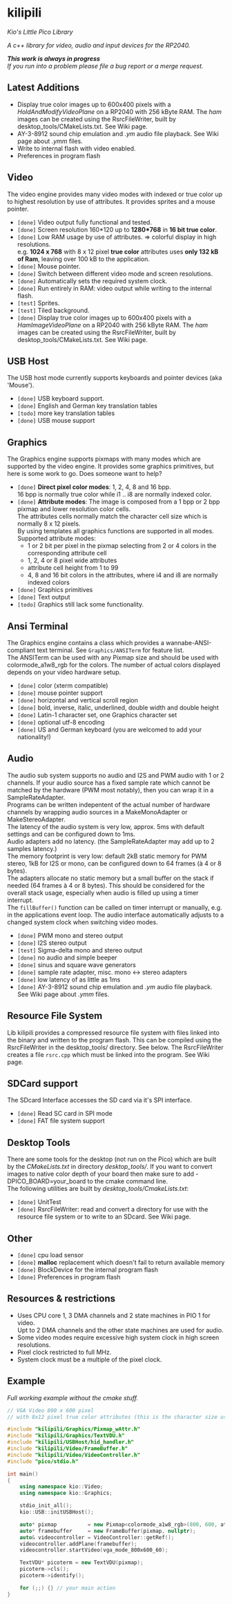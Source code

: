 # kilipili
*Kio's Little Pico Library*

*A c++ library for video, audio and input devices for the RP2040.*

***This work is always in progress***   
*If you run into a problem please file a bug report or a merge request.*

## Latest Additions
- Display true color images up to 600x400 pixels with a *HoldAndModifyVideoPlane* on a RP2040 with 256 kByte RAM. The *ham* images can be created using the RsrcFileWriter, built by desktop_tools/CMakeLists.txt. See Wiki page.
- AY-3-8912 sound chip emulation and *.ym* audio file playback. See Wiki page about *.ymm* files.
- Write to internal flash with video enabled.
- Preferences in program flash


## Video 
The video engine provides many video modes with indexed or true color up to highest resolution by use of attributes. It provides sprites and a mouse pointer.

- `[done]` Video output fully functional and tested.
- `[done]` Screen resolution 160\*120 up to **1280\*768** in **16 bit true color**.  
- `[done]` Low RAM usage by use of attributes. =\> colorful display in high resolutions.  
  e.g. **1024 x 768** with 8 x 12 pixel **true color** attributes uses **only 132 kB of Ram**, leaving over 100 kB to the application.
- `[done]` Mouse pointer. 
- `[done]` Switch between different video mode and screen resolutions.
- `[done]` Automatically sets the required system clock.  
- `[done]` Run entirely in RAM: video output while writing to the internal flash. 
- `[test]` Sprites.
- `[test]` Tiled background.
- `[done]` Display true color images up to 600x400 pixels with a *HamImageVideoPlane* on a RP2040 with 256 kByte RAM. The *ham* images can be created using the RsrcFileWriter, built by desktop_tools/CMakeLists.txt. See Wiki page.


## USB Host
The USB host mode currently supports keyboards and pointer devices (aka 'Mouse'). 

- `[done]` USB keyboard support. 
- `[done]` English and German key translation tables
- `[todo]` more key translation tables
- `[done]` USB mouse support


## Graphics
The Graphics engine supports pixmaps with many modes which are supported by the video engine. It provides some graphics primitives, but here is some work to go. Does someone want to help?

- `[done]` **Direct pixel color modes**: 1, 2, 4, 8 and 16 bpp.  
  16 bpp is normally true color while i1 .. i8 are normally indexed color.
- `[done]` **Attribute modes**: The image is composed from a 1 bpp or 2 bpp pixmap and lower resolution color cells.  
  The attributes cells normally match the character cell size which is normally 8 x 12 pixels.  
  By using templates all graphics functions are supported in all modes.  
  Supported attribute modes:
  - 1 or 2 bit per pixel in the pixmap selecting from 2 or 4 colors in the corresponding attribute cell
  - 1, 2, 4 or 8 pixel wide attributes
  - attribute cell height from 1 to 99
  - 4, 8 and 16 bit colors in the attributes, where i4 and i8 are normally indexed colors  
- `[done]` Graphics primitives
- `[done]` Text output
- `[todo]` Graphics still lack some functionality.


## Ansi Terminal
The Graphics engine contains a class which provides a wannabe-ANSI-compliant text terminal. See `Graphics/ANSITerm` for feature list.  
The ANSITerm can be used with any Pixmap size and should be used with colormode_a1w8_rgb for the colors. The number of actual colors displayed depends on your video hardware setup.  
- `[done]` color (xterm compatible)
- `[done]` mouse pointer support
- `[done]` horizontal and vertical scroll region
- `[done]` bold, inverse, italic, underlined, double width and double height 
- `[done]` Latin-1 character set, one Graphics character set
- `[done]` optional utf-8 encoding
- `[done]` US and German keyboard (you are welcomed to add your nationality!)


## Audio
The audio sub system supports no audio and I2S and PWM audio with 1 or 2 channels.
If your audio source has a fixed sample rate which cannot be matched by the hardware (PWM most notably),
then you can wrap it in a SampleRateAdapter.  
Programs can be written indepentent of the actual number of hardware channels by wrapping audio sources in a MakeMonoAdapter or MakeStereoAdapter.  
The latency of the audio system is very low, approx. 5ms with default settings and can be configured down to 1ms.  
Audio adapters add no latency. (the SampleRateAdapter may add up to 2 samples latency.)  
The memory footprint is very low: default 2kB static memory for PWM stereo, 1kB for I2S or mono, can be configured down to 64 frames (à 4 or 8 bytes).  
The adapters allocate no static memory but a small buffer on the stack if needed (64 frames à 4 or 8 bytes). This should be considered for the overall stack usage, especially when audio is filled up using a timer interrupt.  
The `fillBuffer()` function can be called on timer interrupt or manually, e.g. in the applications event loop.
The audio interface automatically adjusts to a changed system clock when switching video modes.  
- `[done]` PWM mono and stereo output
- `[done]` I2S stereo output
- `[test]` Sigma-delta mono and stereo output
- `[done]` no audio and simple beeper
- `[done]` sinus and square wave generators
- `[done]` sample rate adapter, misc. mono <-> stereo adapters
- `[done]` low latency of as little as 1ms
- `[done]` AY-3-8912 sound chip emulation and *.ym* audio file playback. See Wiki page about *.ymm* files.


## Resource File System
Lib kilipili provides a compressed resource file system with files linked into the binary and written to the program flash. This can be compiled using the RsrcFileWriter in the desktop_tools/ directory. See below. The RsrcFileWriter creates a file `rsrc.cpp` which must be linked into the program. See Wiki page.


## SDCard support
The SDcard Interface accesses the SD card via it's SPI interface.  

- `[done]` Read SC card in SPI mode 
- `[done]` FAT file system support 


## Desktop Tools
There are some tools for the desktop (not run on the Pico) which are built by the *CMakeLists.txt* in directory *desktop_tools/*. If you want to convert images to native color depth of your board then make sure to add -DPICO_BOARD=your_board to the cmake command line.  
The following utilities are built by *desktop_tools/CmakeLists.txt*:
- `[done]` UnitTest
- `[done]` RsrcFileWriter: read and convert a directory for use with the resource file system or to write to an SDcard. See Wiki page.


## Other
- `[done]` cpu load sensor
- `[done]` **malloc** replacement which doesn't fail to return available memory
- `[done]` BlockDevice for the internal program flash
- `[done]` Preferences in program flash


## Resources & restrictions
- Uses CPU core 1, 3 DMA channels and 2 state machines in PIO 1 for video.  
  Upt to 2 DMA channels and the other state machines are used for audio.
- Some video modes require excessive high system clock in high screen resolutions.
- Pixel clock restricted to full MHz.
- System clock must be a multiple of the pixel clock.


## Example

*Full working example without the cmake stuff.*

```cpp
// VGA Video 800 x 600 pixel
// with 8x12 pixel true color attributes (this is the character size used in TextVDU)

#include "kilipili/Graphics/Pixmap_wAttr.h"
#include "kilipili/Graphics/TextVDU.h"
#include "kilipili/USBHost/hid_handler.h"
#include "kilipili/Video/FrameBuffer.h"
#include "kilipili/Video/VideoController.h"
#include "pico/stdio.h"

int main()
{
	using namespace kio::Video;
	using namespace kio::Graphics;

	stdio_init_all();
	kio::USB::initUSBHost();

	auto* pixmap		  = new Pixmap<colormode_a1w8_rgb>(800, 600, attrheight_12px);
	auto* framebuffer	  = new FrameBuffer(pixmap, nullptr);
	auto& videocontroller = VideoController::getRef();
	videocontroller.addPlane(framebuffer);
	videocontroller.startVideo(vga_mode_800x600_60);

	TextVDU* picoterm = new TextVDU(pixmap);
	picoterm->cls();
	picoterm->identify();

	for (;;) {} // your main action
}
```


